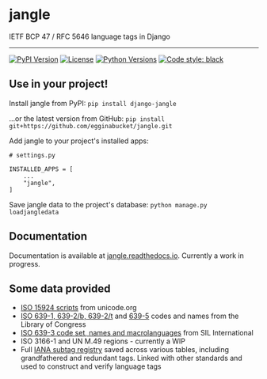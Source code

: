 # jangle

IETF BCP 47 / RFC 5646 language tags in Django

---

[![PyPI Version](https://img.shields.io/pypi/v/django-jangle.svg)](https://pypi.org/project/django-jangle/)
[![License](https://img.shields.io/pypi/l/django-jangle.svg)](https://pypi.org/project/django-jangle/)
[![Python Versions](https://img.shields.io/pypi/pyversions/django-jangle.svg)](https://pypi.org/project/django-jangle/)
[![Code style: black](https://img.shields.io/badge/code%20style-black-000000.svg)](https://github.com/psf/black)

## Use in your project!

Install jangle from PyPI: 
`pip install django-jangle`

...or the latest version from GitHub:
`pip install git+https://github.com/egginabucket/jangle.git`

Add jangle to your project's installed apps:
```
# settings.py

INSTALLED_APPS = [
    ...
    "jangle",
]
```

Save jangle data to the project's database:
`python manage.py loadjangledata`

## Documentation

Documentation is available at [jangle.readthedocs.io](https://jangle.readthedocs.io/en/latest/). Currently a work in progress.

## Some data provided

- [ISO 15924 scripts](https://www.unicode.org/iso15924/) from unicode.org
- [ISO 639-1, 639-2/b, 639-2/t](https://www.loc.gov/standards/iso639-2/langhome.html) and [639-5](https://www.loc.gov/standards/iso639-5/) codes and names from the Library of Congress
- [ISO 639-3 code set, names and macrolanguages](https://iso639-3.sil.org/code_tables/download_tables) from SIL International
- ISO 3166-1 and UN M.49 regions - currently a WIP
- Full [IANA subtag registry](https://www.iana.org/assignments/language-subtag-registry/language-subtag-registry) saved across various tables, including grandfathered and redundant tags. Linked with other standards and used to construct and verify language tags

